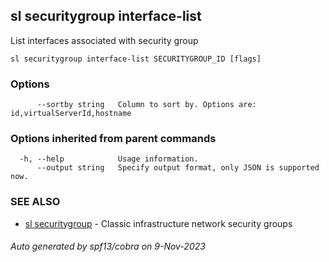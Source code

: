 ## sl securitygroup interface-list

List interfaces associated with security group

```
sl securitygroup interface-list SECURITYGROUP_ID [flags]
```

### Options

```
      --sortby string   Column to sort by. Options are: id,virtualServerId,hostname
```

### Options inherited from parent commands

```
  -h, --help            Usage information.
      --output string   Specify output format, only JSON is supported now.
```

### SEE ALSO

* [sl securitygroup](sl_securitygroup.md)	 - Classic infrastructure network security groups

###### Auto generated by spf13/cobra on 9-Nov-2023
